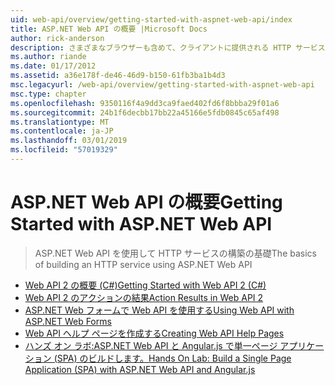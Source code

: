 ```yaml
---
uid: web-api/overview/getting-started-with-aspnet-web-api/index
title: ASP.NET Web API の概要 |Microsoft Docs
author: rick-anderson
description: さまざまなブラウザーも含めて、クライアントに提供される HTTP サービスを構築するが容易にするフレームワークを学習について ASP.NET Web API ASP.NET Web API には.
ms.author: riande
ms.date: 01/17/2012
ms.assetid: a36e178f-de46-46d9-b150-61fb3ba1b4d3
msc.legacyurl: /web-api/overview/getting-started-with-aspnet-web-api
msc.type: chapter
ms.openlocfilehash: 9350116f4a9dd3ca9faed402fd6f8bbba29f01a6
ms.sourcegitcommit: 24b1f6decbb17bb22a45166e5fdb0845c65af498
ms.translationtype: MT
ms.contentlocale: ja-JP
ms.lasthandoff: 03/01/2019
ms.locfileid: "57019329"
---
```

<a name="getting-started-with-aspnet-web-api"></a><span data-ttu-id="89290-103">ASP.NET Web API の概要</span><span class="sxs-lookup"><span data-stu-id="89290-103">Getting Started with ASP.NET Web API</span></span>
====================
> <span data-ttu-id="89290-104">ASP.NET Web API を使用して HTTP サービスの構築の基礎</span><span class="sxs-lookup"><span data-stu-id="89290-104">The basics of building an HTTP service using ASP.NET Web API</span></span>


- [<span data-ttu-id="89290-105">Web API 2 の概要 (C#)</span><span class="sxs-lookup"><span data-stu-id="89290-105">Getting Started with Web API 2 (C#)</span></span>](tutorial-your-first-web-api.md)
- [<span data-ttu-id="89290-106">Web API 2 のアクションの結果</span><span class="sxs-lookup"><span data-stu-id="89290-106">Action Results in Web API 2</span></span>](action-results.md)
- [<span data-ttu-id="89290-107">ASP.NET Web フォームで Web API を使用する</span><span class="sxs-lookup"><span data-stu-id="89290-107">Using Web API with ASP.NET Web Forms</span></span>](using-web-api-with-aspnet-web-forms.md)
- [<span data-ttu-id="89290-108">Web API ヘルプ ページを作成する</span><span class="sxs-lookup"><span data-stu-id="89290-108">Creating Web API Help Pages</span></span>](creating-api-help-pages.md)
- [<span data-ttu-id="89290-109">ハンズ オン ラボ:ASP.NET Web API と Angular.js で単一ページ アプリケーション (SPA) のビルドします。</span><span class="sxs-lookup"><span data-stu-id="89290-109">Hands On Lab: Build a Single Page Application (SPA) with ASP.NET Web API and Angular.js</span></span>](build-a-single-page-application-spa-with-aspnet-web-api-and-angularjs.md)
